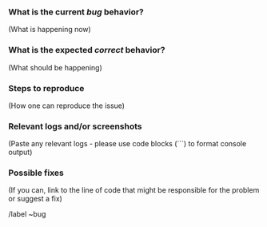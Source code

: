 <!---
Please read this!

Before opening a new issue, make sure to search for keywords in the issues
filtered by the "regression" or "bug" label.

and verify the issue you're about to submit isn't a duplicate.
--->

### What is the current *bug* behavior?
(What is happening now)


### What is the expected *correct* behavior?
(What should be happening)


### Steps to reproduce
(How one can reproduce the issue)


### Relevant logs and/or screenshots
(Paste any relevant logs - please use code blocks (```) to format console output)


### Possible fixes
(If you can, link to the line of code that might be responsible for the problem or suggest a fix)


/label ~bug
